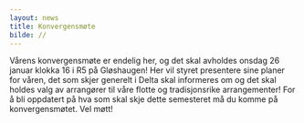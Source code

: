 ```yaml
---
layout: news
title: Konvergensmøte
bilde: //
---
```

Vårens konvergensmøte er endelig her, og det skal avholdes onsdag 26 januar klokka 16 i R5 på Gløshaugen! Her vil styret presentere sine planer for våren, det som skjer generelt i Delta skal informeres om og det skal holdes valg av arrangører til våre flotte og tradisjonsrike arrangementer! For å bli oppdatert på hva som skal skje dette semesteret må du komme på konvergensmøtet. Vel møtt!   